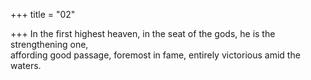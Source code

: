 +++
title = "02"

+++
In the first highest heaven, in the seat of the gods, he is the  
strengthening one,  
affording good passage, foremost in fame, entirely victorious amid the  waters.  